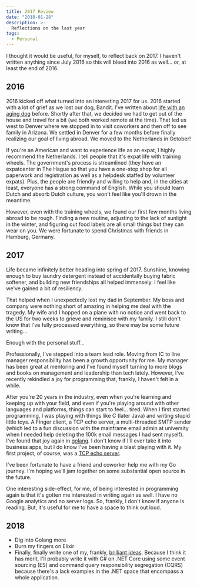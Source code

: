 ```yaml
---
title: 2017 Review
date: "2018-01-28"
description: >-
  Reflections on the last year
tags:
  - Personal
---
```


I thought it would be useful, for myself, to reflect back on 2017. I haven't written anything since July 2016 so this will bleed into 2016 as well... or, at least the end of 2016.

## 2016

2016 kicked off what turned into an interesting 2017 for us. 2016 started with a lot of grief as we lost our dog, Bandit. I've written about [life with an aging dog](/on-pets) before. Shortly after that, we decided we had to get out of the house and travel for a bit (we both worked remote at the time). That led us west to Denver where we stopped in to visit coworkers and then off to see family in Arizona. We settled in Denver for a few months before finally realizing our goal of living abroad. We moved to the Netherlands in October!

If you're an American and want to experience life as an expat, I highly recommend the Netherlands. I tell people that it's expat life with training wheels. The government's process is streamlined (they have an expatcenter in The Hague so that you have a one-stop shop for all paperwork and registration as well as a helpdesk staffed by volunteer expats). Plus, the people are friendly and willing to help and, in the cities at least, everyone has a strong command of English. While you should learn Dutch and absorb Dutch culture, you won't feel like you'll drown in the meantime.

However, even with the training wheels, we found our first few months living abroad to be rough. Finding a new routine, adjusting to the lack of sunlight in the winter, and figuring out food labels are all small things but they can wear on you. We were fortunate to spend Christmas with friends in Hamburg, Germany.

## 2017

Life became infinitely better heading into spring of 2017. Sunshine, knowing enough to buy laundry detergent instead of accidentally buying fabric softener, and building new friendships all helped immensely. I feel like we've gained a bit of resiliency.

That helped when I unexpectedly lost my dad in September. My boss and company were nothing short of amazing in helping me deal with the tragedy. My wife and I hopped on a plane with no notice and went back to the US for two weeks to grieve and reminisce with my family. I still don't know that I've fully processed everything, so there may be some future writing...

Enough with the personal stuff...

Professionally, I've stepped into a team lead role. Moving from IC to line manager responsibility has been a growth opportunity for me. My manager has been great at mentoring and I've found myself turning to more blogs and books on management and leadership than tech lately. However, I've recently rekindled a joy for programming that, frankly, I haven't felt in a while.

After you're 20 years in the industry, even when you're learning and keeping up with your field, and even if you're playing around with other languages and platforms, things can start to feel... tired. When I first started programming, I was playing with things like C (later Java) and writing stupid little toys. A Finger client, a TCP echo server, a multi-threaded SMTP sender (which led to a fun discussion with the mainframe email admin at university when I needed help deleting the 100k email messages I had sent myself). I've found that joy again in [golang](https://golang.org/). I don't know if I'll ever take it into business apps, but I do know I've been having a blast playing with it. My first project, of course, was a [TCP echo server](https://github.com/hyrmn/GoTcpEchoServer).

I've been fortunate to have a friend and coworker help me with my Go journey. I'm hoping we'll jam together on some substantial open source in the future.

One interesting side-effect, for me, of being interested in programming again is that it's gotten me interested in writing again as well. I have no Google analytics and no server logs. So, frankly, I don't know if anyone is reading. But, it's useful for me to have a space to think out loud. 

## 2018

* Dig into Golang more
* Burn my fingers on Elixir
* Finally, finally write one of my, frankly, [brilliant ideas](https://github.com/hyrmn/ThousandDollarIdeas). Because I think it has merit, I'll probably write it with C# on .NET Core using some event sourcing (ES) and command query responsibility segregation (CQRS) because there's a lack examples in the .NET space that encompass a whole application.